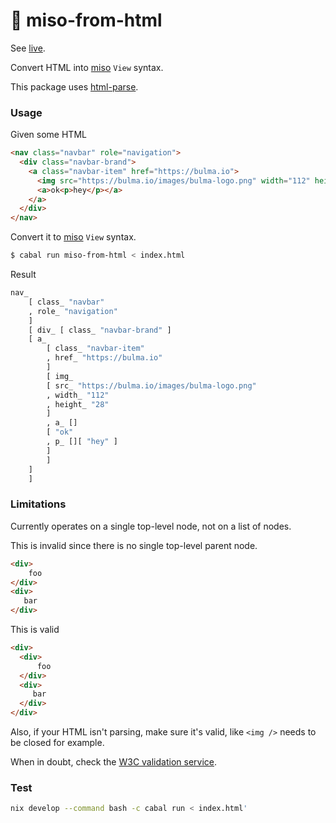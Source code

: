 🍜 miso-from-html
===================
See [live](https://miso-from-html.haskell-miso.org).

Convert HTML into [miso](https://github.com/dmjio/miso) `View` syntax.

This package uses [html-parse](https://github.com/bgamari/html-parse).

### Usage

Given some HTML

```html
<nav class="navbar" role="navigation">
  <div class="navbar-brand">
    <a class="navbar-item" href="https://bulma.io">
      <img src="https://bulma.io/images/bulma-logo.png" width="112" height="28">
      <a>ok<p>hey</p></a>
    </a>
  </div>
</nav>
```

Convert it to [miso](https://github.com/dmjio/miso) `View` syntax.

```bash
$ cabal run miso-from-html < index.html
```

Result

```haskell
nav_
    [ class_ "navbar"
    , role_ "navigation"
    ]
    [ div_ [ class_ "navbar-brand" ]
	[ a_
	    [ class_ "navbar-item"
	    , href_ "https://bulma.io"
	    ]
	    [ img_
		[ src_ "https://bulma.io/images/bulma-logo.png"
		, width_ "112"
		, height_ "28"
		]
	    , a_ []
		[ "ok"
		, p_ [][ "hey" ]
		]
	    ]
	]
    ]
```

### Limitations

Currently operates on a single top-level node, not on a list of nodes.

This is invalid since there is no single top-level parent node.

```html
<div>
    foo
</div>
<div>
   bar
</div>
```

This is valid

```html
<div>
  <div>
      foo
  </div>
  <div>
     bar
  </div>
</div>
```

Also, if your HTML isn't parsing, make sure it's valid, like `<img />` needs to be closed for example.

When in doubt, check the [W3C validation service](https://validator.w3.org/#validate_by_input).

### Test

```bash
nix develop --command bash -c cabal run < index.html'
```
